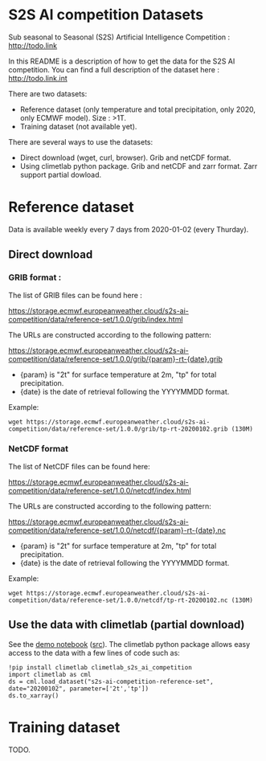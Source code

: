 # S2S AI competition Datasets

Sub seasonal to Seasonal (S2S) Artificial Intelligence Competition : http://todo.link

In this README is a description of how to get the data for the S2S AI competition. You can find a full description of the dataset here : http://todo.link.int

There are two datasets:
- Reference dataset (only temperature and total precipitation, only 2020, only ECMWF model). Size : >1T.
- Training dataset (not available yet).

There are several ways to use the datasets:
- Direct download (wget, curl, browser). Grib and netCDF format.
- Using climetlab python package. Grib and netCDF and zarr format. Zarr support partial dowload.

# Reference dataset

Data is available weekly every 7 days from 2020-01-02 (every Thurday).

## Direct download 
### GRIB format : 

The list of GRIB files can be found here : 

https://storage.ecmwf.europeanweather.cloud/s2s-ai-competition/data/reference-set/1.0.0/grib/index.html

The URLs are constructed according to the following pattern:

https://storage.ecmwf.europeanweather.cloud/s2s-ai-competition/data/reference-set/1.0.0/grib/{param}-rt-{date}.grib

- {param} is "2t" for surface temperature at 2m, "tp" for total precipitation.
- {date} is the date of retrieval following the YYYYMMDD format.

Example: 

```wget https://storage.ecmwf.europeanweather.cloud/s2s-ai-competition/data/reference-set/1.0.0/grib/tp-rt-20200102.grib (130M) ```



### NetCDF format

The list of NetCDF files can be found here: 

https://storage.ecmwf.europeanweather.cloud/s2s-ai-competition/data/reference-set/1.0.0/netcdf/index.html

The URLs are constructed according to the following pattern:

https://storage.ecmwf.europeanweather.cloud/s2s-ai-competition/data/reference-set/1.0.0/netcdf/{param}-rt-{date}.nc 

- {param} is "2t" for surface temperature at 2m, "tp" for total precipitation.
- {date} is the date of retrieval following the YYYYMMDD format.

Example:

``` wget https://storage.ecmwf.europeanweather.cloud/s2s-ai-competition/data/reference-set/1.0.0/netcdf/tp-rt-20200102.nc (130M) ```

## Use the data with climetlab (partial download)

See the [demo notebook](https://nbviewer.jupyter.org/github/ecmwf-lab/climetlab-s2s-ai-competition/blob/master/demo.ipynb) ([src](https://github.com/ecmwf-lab/climetlab-s2s-ai-competition/blob/master/demo.ipynb])). The climetlab python package allows easy access to the data with a few lines of code such as:
```
!pip install climetlab climetlab_s2s_ai_competition
import climetlab as cml
ds = cml.load_dataset("s2s-ai-competition-reference-set", date="20200102", parameter=['2t','tp'])
ds.to_xarray()
```

# Training dataset

TODO.
